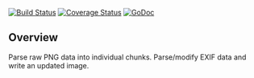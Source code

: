[![Build Status](https://travis-ci.org/dsoprea/go-png-image-structure.svg?branch=master)](https://travis-ci.org/dsoprea/go-png-image-structure)
[![Coverage Status](https://coveralls.io/repos/github/dsoprea/go-png-image-structure/badge.svg?branch=master)](https://coveralls.io/github/dsoprea/go-png-image-structure?branch=master)
[![GoDoc](https://godoc.org/github.com/dsoprea/go-png-image-structure?status.svg)](https://godoc.org/github.com/dsoprea/go-png-image-structure)

## Overview

Parse raw PNG data into individual chunks. Parse/modify EXIF data and write an updated image.
